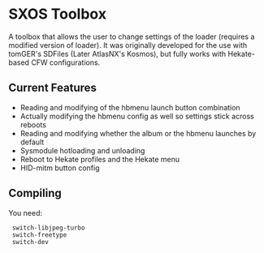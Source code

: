 # SXOS Toolbox

A toolbox that allows the user to change settings of the loader (requires a modified version of loader). It was originally developed for the use with tomGER's SDFiles (Later AtlasNX's Kosmos), but fully works with Hekate-based CFW configurations.

## Current Features
- Reading and modifying of the hbmenu launch button combination 
- Actually modifying the hbmenu config as well so settings stick across reboots
- Reading and modifying whether the album or the hbmenu launches by default
- Sysmodule hotloading and unloading
- Reboot to Hekate profiles and the Hekate menu
- HID-mitm button config

## Compiling

You need: 

```
 switch-libjpeg-turbo
 switch-freetype
 switch-dev
```
